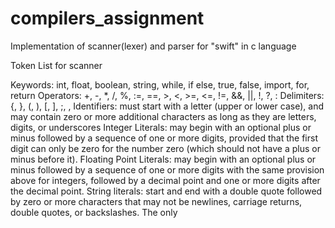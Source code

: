 # compilers_assignment
Implementation of scanner(lexer) and parser for "swift" in c language

Token List for scanner

Keywords: int, float, boolean, string, while, if else, true, false, import, for, return
Operators: +, -, *, /, %, :=, ==, >, <, >=, <=, !=, &&, ||, !, ?, :
Delimiters: {, }, (, ), [, ], ;, ,
Identifiers: must start with a letter (upper or lower case), and may contain zero or more
additional characters as long as they are letters, digits, or underscores
Integer Literals: may begin with an optional plus or minus followed by a sequence of
one or more digits, provided that the first digit can only be zero for the number zero
(which should not have a plus or minus before it).
Floating Point Literals: may begin with an optional plus or minus followed by a
sequence of one or more digits with the same provision above for integers, followed by a
decimal point and one or more digits after the decimal point.
String literals: start and end with a double quote followed by zero or more characters
that may not be newlines, carriage returns, double quotes, or backslashes. The only
